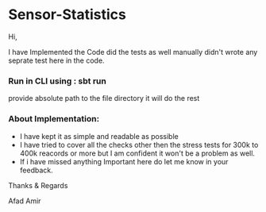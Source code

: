 # Sensor-Statistics

Hi,

I have Implemented the Code did the tests as well manually didn't wrote any seprate test here in the code.

### Run in CLI using : sbt run 

provide absolute path to the file directory it will do the rest

### About Implementation:

- I have kept it as simple and readable as possible
- I have tried to cover all the checks other then the stress tests for 300k to 400k reacords or more but I am confident it won't be a problem as well.
- If i have missed anything Important here do let me know in your feedback.

Thanks & Regards

Afad Amir
